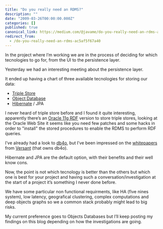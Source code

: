 ```yaml
---
title: "Do you really need an RDMS?"
description: ""
date: "2009-03-26T00:00:00.000Z"
categories: []
published: true
canonical_link: https://medium.com/@javame/do-you-really-need-an-rdms-ac5af5f67a40
redirect_from:
  - /do-you-really-need-an-rdms-ac5af5f67a40
---
```


In the project where I’m working we are in the process of deciding for which tecnologies to go for, from the UI to the persistence layer.

Yesterday we had an interesting meeting about the persistence layer.

It ended up having a chart of three available tecnologies for storing our data:

-   [Triple Store](http://en.wikipedia.org/wiki/Triple_Store)
-   [Object Database](http://en.wikipedia.org/wiki/Object_database)
-   [Hibernate](http://www.hibernate.org/) / JPA

I never heard of triple store before and I found it quite interesting, apparently there’s an [Oracle 11g RDF](http://www.oracle.com/technology/tech/semantic_technologies/index.html) version to store triple stores, looking at the Oracle Web Site it seems like you need few patches and some hacks in order to "install" the stored procedures to enable the RDMS to perform RDF queries.

I’ve already had a look to [db4o](http://www.db4o.com/), but I’ve been impressed on the [whitepapers](http://www.versant.com/developer/resources/objectdatabase/whitepapers) from [Versant](http://www.versant.com/) (that owns db4o).

Hibernate and JPA are the default option, with their benefits and their well know cons.

Now, the point is not which tecnology is better than the others but which one is best for your project and having such a conversation/investigation at the start of a project it’s something I never done before.

We have some particular non functional requirments, like HA (five nines system), low latency, geografical clustering, complex computations and deep objects graphs so we a common stack probably might lead to big risks.

My current preference goes to Objects Databases but I’ll keep posting my findings on this blog depending on how the investigations are going.
